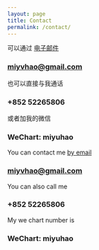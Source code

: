 ```yaml
---
layout: page
title: Contact
permalink: /contact/
---
```

可以通过 [电子邮件](mailto:{{site.email}})
### miyvhao@gmail.com
也可以直接与我通话
### +852 52265806
或者加我的微信 
### WeChart: miyuhao


You can contact me [by email](mailto:{{site.email}})
### miyvhao@gmail.com
You can also call me
### +852 52265806
My we chart number is 
### WeChart: miyuhao
<!--Jekyll is a great tool to create static sites, but there’s no backend to send your data to.

However, you can use free SaaS as a backend for forms, such as [Formspree](https://formspree.io/) to handle form submissions. Sleek has a configured form using formspree ready for you. All you have to do is change the email in `_js/scripts.js` and `.config.yml`. 

Check the form below to see it in action!

### Example Formspree contact form with validation and reCaptcha

Fill in the form or [email me](mailto:{{site.email}}) to discuss your next project.

{% include form.html %}

{% include modal.html %}
-->